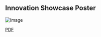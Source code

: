 ## Innovation Showcase Poster
![Image](https://github.com/user-attachments/assets/18ba6622-d466-41e4-870c-5090982dec8b)

[PDF](https://github.com/user-attachments/files/20050917/Showcase_PosterPDF.pdf)
